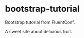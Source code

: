 bootstrap-tutorial
==================

Bootstrap tutorial from FluentConf.

A sweet site about delicious fruit.
